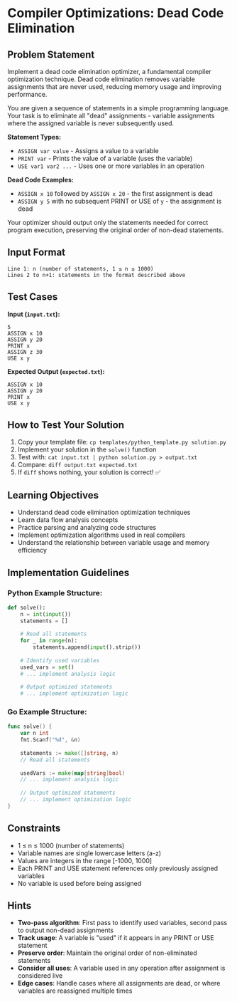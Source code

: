 # Compiler Optimizations: Dead Code Elimination

## Problem Statement

Implement a dead code elimination optimizer, a fundamental compiler optimization technique. Dead code elimination removes variable assignments that are never used, reducing memory usage and improving performance.

You are given a sequence of statements in a simple programming language. Your task is to eliminate all "dead" assignments - variable assignments where the assigned variable is never subsequently used.

**Statement Types:**
- `ASSIGN var value` - Assigns a value to a variable
- `PRINT var` - Prints the value of a variable (uses the variable)
- `USE var1 var2 ...` - Uses one or more variables in an operation

**Dead Code Examples:**
- `ASSIGN x 10` followed by `ASSIGN x 20` - the first assignment is dead
- `ASSIGN y 5` with no subsequent PRINT or USE of `y` - the assignment is dead

Your optimizer should output only the statements needed for correct program execution, preserving the original order of non-dead statements.

## Input Format

```
Line 1: n (number of statements, 1 ≤ n ≤ 1000)
Lines 2 to n+1: statements in the format described above
```

## Test Cases
**Input (`input.txt`):**
```
5
ASSIGN x 10
ASSIGN y 20
PRINT x
ASSIGN z 30
USE x y
```

**Expected Output (`expected.txt`):**
```
ASSIGN x 10
ASSIGN y 20
PRINT x
USE x y
```

## How to Test Your Solution
1. Copy your template file: `cp templates/python_template.py solution.py`
2. Implement your solution in the `solve()` function
3. Test with: `cat input.txt | python solution.py > output.txt`
4. Compare: `diff output.txt expected.txt`
5. If `diff` shows nothing, your solution is correct! ✅

## Learning Objectives
- Understand dead code elimination optimization techniques
- Learn data flow analysis concepts
- Practice parsing and analyzing code structures
- Implement optimization algorithms used in real compilers
- Understand the relationship between variable usage and memory efficiency

## Implementation Guidelines

### Python Example Structure:
```python
def solve():
    n = int(input())
    statements = []
    
    # Read all statements
    for _ in range(n):
        statements.append(input().strip())
    
    # Identify used variables
    used_vars = set()
    # ... implement analysis logic
    
    # Output optimized statements
    # ... implement optimization logic
```

### Go Example Structure:
```go
func solve() {
    var n int
    fmt.Scanf("%d", &n)
    
    statements := make([]string, n)
    // Read all statements
    
    usedVars := make(map[string]bool)
    // ... implement analysis logic
    
    // Output optimized statements
    // ... implement optimization logic
}
```

## Constraints
- 1 ≤ n ≤ 1000 (number of statements)
- Variable names are single lowercase letters (a-z)
- Values are integers in the range [-1000, 1000]
- Each PRINT and USE statement references only previously assigned variables
- No variable is used before being assigned

## Hints
- **Two-pass algorithm**: First pass to identify used variables, second pass to output non-dead assignments
- **Track usage**: A variable is "used" if it appears in any PRINT or USE statement
- **Preserve order**: Maintain the original order of non-eliminated statements
- **Consider all uses**: A variable used in any operation after assignment is considered live
- **Edge cases**: Handle cases where all assignments are dead, or where variables are reassigned multiple times
